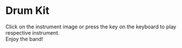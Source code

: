 # Drum Kit
Click on the instrument image or press the key on the keyboard to play respective instrument.
<br>
Enjoy the band!
